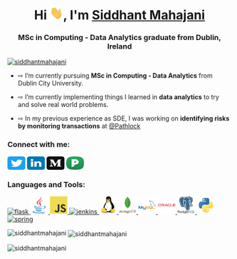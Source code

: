 <h1 align="center">Hi <img src="https://raw.githubusercontent.com/ABSphreak/ABSphreak/master/gifs/Hi.gif" height="30px" width="30px">, I'm <a href="https://siddhantmahajani.com/" target="_blank">Siddhant Mahajani</a></h1>
<h3 align="center">MSc in Computing - Data Analytics graduate from Dublin, Ireland</h3>

<p align="left"> <a href="https://github.com/ryo-ma/github-profile-trophy"><img src="https://github-profile-trophy.vercel.app/?username=siddhantmahajani" alt="siddhantmahajani" /></a> </p>

- ⇨ I’m currently pursuing **MSc in Computing - Data Analytics** from Dublin City University.

- ⇨ I’m currently implementing things I learned in **data analytics** to try and solve real world problems.

- ⇨ In my previous experience as SDE, I was working on **identifying risks by monitoring transactions** at <a href="https://pathlock.com/" target="_blank">@Pathlock</a>

<h3 align="left">Connect with me:</h3>
<p align="left">
<a href="https://twitter.com/_siddhantm" target="_blank"><img align="center" src="https://github.com/edent/SuperTinyIcons/blob/master/images/svg/twitter.svg" alt="siddhantmahajani" height="30" width="40" /></a>
<a href="https://linkedin.com/in/siddhantmahajani" target="_blank"><img align="center" src="https://github.com/edent/SuperTinyIcons/blob/master/images/svg/linkedin.svg" alt="siddhantmahajani" height="30" width="40" /></a>
<a href="https://siddhantmahajani.medium.com/" target="_blank"><img align="center" src="https://github.com/edent/SuperTinyIcons/blob/master/images/svg/medium.svg" alt="siddhantmahajani" height="30" width="40" /></a>
<a href="https://peerlist.io/siddhantm" target="_blank"><img align="center" src="https://github.com/siddhantmahajani/siddhantmahajani/blob/main/PL_Primary.svg" alt="siddhantmahajani" height="30" width="40" /></a>
</p>

<h3 align="left">Languages and Tools:</h3>
<p align="left"><a href="https://flask.palletsprojects.com/" target="_blank"> <img src="https://www.vectorlogo.zone/logos/pocoo_flask/pocoo_flask-icon.svg" alt="flask" width="40" height="40"/> </a> <a href="https://www.java.com" target="_blank"> <img src="https://raw.githubusercontent.com/devicons/devicon/master/icons/java/java-original.svg" alt="java" width="40" height="40"/> </a> <a href="https://developer.mozilla.org/en-US/docs/Web/JavaScript" target="_blank"> <img src="https://raw.githubusercontent.com/devicons/devicon/master/icons/javascript/javascript-original.svg" alt="javascript" width="40" height="40"/> </a> <a href="https://www.jenkins.io" target="_blank"> <img src="https://www.vectorlogo.zone/logos/jenkins/jenkins-icon.svg" alt="jenkins" width="40" height="40"/> </a> <a href="https://www.linux.org/" target="_blank"> <img src="https://raw.githubusercontent.com/devicons/devicon/master/icons/linux/linux-original.svg" alt="linux" width="40" height="40"/> </a> <a href="https://www.mongodb.com/" target="_blank"> <img src="https://raw.githubusercontent.com/devicons/devicon/master/icons/mongodb/mongodb-original-wordmark.svg" alt="mongodb" width="40" height="40"/> </a> <a href="https://www.mysql.com/" target="_blank"> <img src="https://raw.githubusercontent.com/devicons/devicon/master/icons/mysql/mysql-original-wordmark.svg" alt="mysql" width="40" height="40"/> </a> <a href="https://www.oracle.com/" target="_blank"> <img src="https://raw.githubusercontent.com/devicons/devicon/master/icons/oracle/oracle-original.svg" alt="oracle" width="40" height="40"/> </a> <a href="https://www.postgresql.org" target="_blank"> <img src="https://raw.githubusercontent.com/devicons/devicon/master/icons/postgresql/postgresql-original-wordmark.svg" alt="postgresql" width="40" height="40"/> </a> <a href="https://www.python.org" target="_blank"> <img src="https://raw.githubusercontent.com/devicons/devicon/master/icons/python/python-original.svg" alt="python" width="40" height="40"/> </a> <a href="https://spring.io/" target="_blank"> <img src="https://www.vectorlogo.zone/logos/springio/springio-icon.svg" alt="spring" width="40" height="40"/> </a> </p>

<p><img align="left" src="https://github-readme-stats.vercel.app/api/top-langs?username=siddhantmahajani&show_icons=true&locale=en&layout=compact" alt="siddhantmahajani" /></p>

<p>&nbsp;<img align="center" src="https://github-readme-stats.vercel.app/api?username=siddhantmahajani&show_icons=true&locale=en" alt="siddhantmahajani" /></p>

<p><img align="center" src="https://github-readme-streak-stats.herokuapp.com/?user=siddhantmahajani&" alt="siddhantmahajani" /></p>
